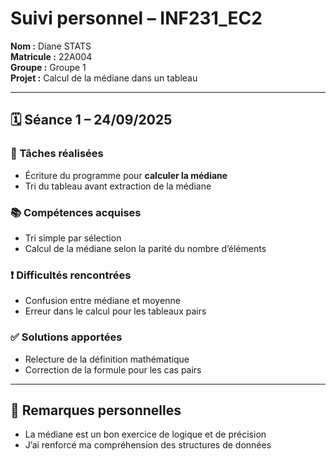 # Suivi personnel – INF231_EC2

**Nom :** Diane STATS  
**Matricule :** 22A004  
**Groupe :** Groupe 1  
**Projet :** Calcul de la médiane dans un tableau

---

## 🗓️ Séance 1 – 24/09/2025

### 🔧 Tâches réalisées
- Écriture du programme pour **calculer la médiane**
- Tri du tableau avant extraction de la médiane

### 📚 Compétences acquises
- Tri simple par sélection
- Calcul de la médiane selon la parité du nombre d’éléments

### ❗ Difficultés rencontrées
- Confusion entre médiane et moyenne
- Erreur dans le calcul pour les tableaux pairs

### ✅ Solutions apportées
- Relecture de la définition mathématique
- Correction de la formule pour les cas pairs

---

## 📌 Remarques personnelles
- La médiane est un bon exercice de logique et de précision
- J’ai renforcé ma compréhension des structures de données
